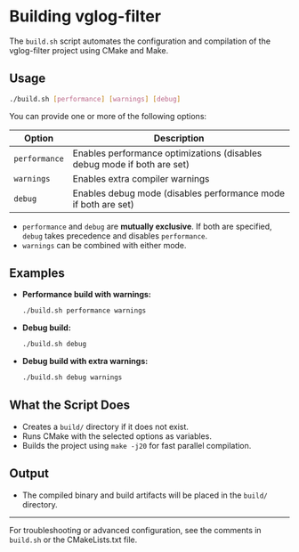 # Building vglog-filter

The `build.sh` script automates the configuration and compilation of the vglog-filter project using CMake and Make.

## Usage

```sh
./build.sh [performance] [warnings] [debug]
```

You can provide one or more of the following options:

| Option        | Description                                                      |
|---------------|------------------------------------------------------------------|
| `performance` | Enables performance optimizations (disables debug mode if both are set) |
| `warnings`    | Enables extra compiler warnings                                  |
| `debug`       | Enables debug mode (disables performance mode if both are set)   |

- `performance` and `debug` are **mutually exclusive**. If both are specified, `debug` takes precedence and disables `performance`.
- `warnings` can be combined with either mode.

## Examples

- **Performance build with warnings:**
  ```sh
  ./build.sh performance warnings
  ```
- **Debug build:**
  ```sh
  ./build.sh debug
  ```
- **Debug build with extra warnings:**
  ```sh
  ./build.sh debug warnings
  ```

## What the Script Does
- Creates a `build/` directory if it does not exist.
- Runs CMake with the selected options as variables.
- Builds the project using `make -j20` for fast parallel compilation.

## Output
- The compiled binary and build artifacts will be placed in the `build/` directory.

---
For troubleshooting or advanced configuration, see the comments in `build.sh` or the CMakeLists.txt file. 